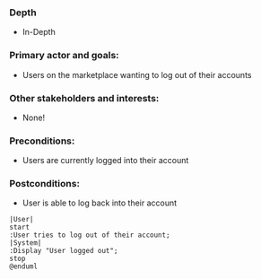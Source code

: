### Depth
- In-Depth
###  Primary actor and goals:
- Users on the marketplace wanting to log out of their accounts
### Other stakeholders and interests:
- None!
### Preconditions:
- Users are currently logged into their account
### Postconditions:
- User is able to log back into their account 

```plantuml
|User|
start
:User tries to log out of their account;
|System|
:Display "User logged out";
stop
@enduml
```